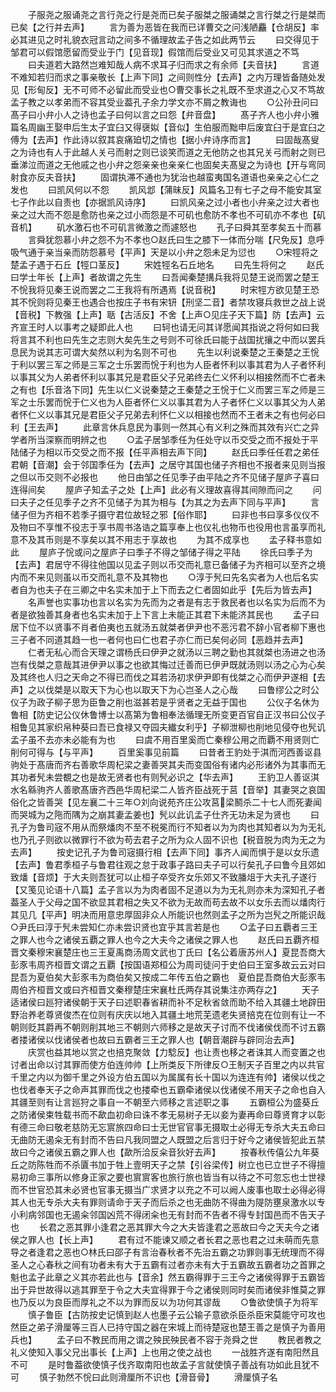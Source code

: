 <!-- { "loadSidebar": true } -->
　　子服尧之服诵尧之言行尧之行是尧而已矣子服桀之服诵桀之言行桀之行是桀而已矣【之行并去声】
　　言为善为恶皆在我而已详曹交之问浅陋麤【仓胡反】率必其进见之时礼貌衣冠言动之间多不循理故孟子告之如此两节云
　　曰交得见于邹君可以假馆愿留而受业于门【见音现】假馆而后受业又可见其求道之不笃
　　曰夫道若大路然岂难知哉人病不求耳子归而求之有余师【夫音扶】
　　言道不难知若归而求之事亲敬长【上声下同】之间则性分【去声】之内万理皆备随处发见【形甸反】无不可师不必留此而受业也○曹交事长之礼既不至求道之心又不笃故孟子教之以孝弟而不容其受业葢孔子余力学文亦不屑之教诲也
　　○公孙丑问曰髙子曰小弁小人之诗也孟子曰何以言之曰怨【弁音盘】
　　髙子齐人也小弁小雅篇名周幽王娶申后生太子宜臼又得襃姒【音似】生伯服而黜申后废宜臼于是宜臼之傅为【去声】作此诗以叙其哀痛廹切之情也【据小弁诗序而言】
　　曰固哉髙叟之为诗也有人于此越人关弓而射之则已谈笑而道之无他防之也其兄关弓而射之则已垂涕泣而道之无他戚之也小弁之怨亲亲也亲亲仁也固矣夫髙叟之为诗也【开与弯同射食亦反夫音扶】
　　固谓执滞不通也为犹治也越蛮夷国名道语也亲亲之心仁之发也
　　曰凯风何以不怨
　　凯风邶【蒲昧反】风篇名卫有七子之母不能安其室七子作此以自责也【亦据凯风诗序】
　　曰凯风亲之过小者也小弁亲之过大者也亲之过大而不怨是愈防也亲之过小而怨是不可矶也愈防不孝也不可矶亦不孝也【矶音机】
　　矶水激石也不可矶言微激之而遽怒也
　　孔子曰舜其至孝矣五十而慕
　　言舜犹怨慕小弁之怨不为不孝也○赵氏曰生之膝下一体而分喘【尺免反】息呼吸气通于亲当亲而防怨慕号【平声】天是以小弁之怨未足为愆也
　　○宋牼将之楚孟子遇于石丘【牼口茎反】
　　宋姓牼名石丘地名
　　曰先生将何之
　　赵氏曰学士年长【上声】者故谓之先生
　　曰吾闻秦楚搆兵我将见楚王说而罢之楚王不恱我将见秦王说而罢之二王我将有所遇焉【说音税】
　　时宋牼方欲见楚王恐其不恱则将见秦王也遇合也按庄子书有宋钘【刑坚二音】者禁攻寝兵救世之战上说【音税】下教强【上声】聒【古活反】不舍【上声○见庄子天下篇】防【去声】云齐宣王时人以事考之疑即此人也
　　曰轲也请无问其详愿闻其指说之将何如曰我将言其不利也曰先生之志则大矣先生之号则不可徐氏曰能于战国扰攘之中而以罢兵息民为说其志可谓大矣然以利为名则不可也
　　先生以利说秦楚之王秦楚之王恱于利以罢三军之师是三军之士乐罢而恱于利也为人臣者怀利以事其君为人子者怀利以事其父为人弟者怀利以事其兄是君臣父子兄弟终去仁义怀利以相接然而不亡者未之有也【乐音洛下同】先生以仁义说秦楚之王秦楚之王恱于仁义而罢三军之师是三军之士乐罢而恱于仁义也为人臣者怀仁义以事其君为人子者怀仁义以事其父为人弟者怀仁义以事其兄是君臣父子兄弟去利怀仁义以相接也然而不王者未之有也何必曰利【王去声】
　　此章言休兵息民为事则一然其心有义利之殊而其效有兴亡之异学者所当深察而明辨之也
　　○孟子居邹季任为任处守以币交受之而不报处于平陆储子为相以币交受之而不报【任平声相去声下同】
　　赵氏曰季任任君之弟任君朝【音潮】会于邻国季任为【去声】之居守其国也储子齐相也不报者来见则当报之但以币交则不必报也
　　他日由邹之任见季子由平陆之齐不见储子屋庐子喜曰连得间矣
　　屋庐子知孟子之处【上声】此必有义理故喜得其间隙而问之
　　问曰夫子之任见季子之齐不见储子为其为相与【为其之为去声下同与平声】
　　言储子但为齐相不若季子摄守君位故轻之邪【俗作耶】
　　曰非也书曰享多仪仪不及物曰不享惟不役志于享书周书洛诰之篇享奉上也仪礼也物币也役用也言虽享而礼意不及其币则是不享矣以其不用志于享故也
　　为其不成享也
　　孟子释书意如此
　　屋庐子恱或问之屋庐子曰季子不得之邹储子得之平陆
　　徐氏曰季子为【去声】君居守不得往他国以见孟子则以币交而礼意已备储子为齐相可以至齐之境内而不来见则虽以币交而礼意不及其物也
　　○淳于髠曰先名实者为人也后名实者自为也夫子在三卿之中名实未加于上下而去之仁者固如此乎【先后为皆去声】
　　名声誉也实事功也言以名实为先而为之者是有志于救民者也以名实为后而不为者是欲独善其身者也名实未加于上下言上未能正其君下未能济其民也
　　孟子曰居下位不以贤事不肖者伯夷也五就汤五就桀者伊尹也不恶污君不辞小官者柳下惠也三子者不同道其趋一也一者何也曰仁也君子亦仁而已矣何必同【恶趋并去声】
　　仁者无私心而合天理之谓杨氏曰伊尹之就汤以三聘之勤也其就桀也汤进之也汤岂有伐桀之意哉其进伊尹以事之也欲其悔过迁善而已伊尹既就汤则以汤之心为心矣及其终也人归之天命之不得已而伐之耳若汤初求伊尹即有伐桀之心而伊尹遂相【去声】之以伐桀是以取天下为心也以取天下为心岂圣人之心哉
　　曰鲁缪公之时公仪子为政子柳子思为臣鲁之削也滋甚若是乎贤者之无益于国也
　　公仪子名休为鲁相【防史记公仪休鲁博士以髙第为鲁相奉法循理无所变更百官自正汉书曰公仪子相鲁见其家织帛种葵曰吾已食禄又夺园夫纎女利乎】子柳泄柳也削地见侵夺也髠讥孟子虽不去亦未必能有为也
　　曰虞不用百里奚而亡秦穆公用之而覇不用贤则亡削何可得与【与平声】
　　百里奚事见前篇
　　曰昔者王豹处于淇而河西善讴县驹处于髙唐而齐右善歌华周杞梁之妻善哭其夫而变国俗有诸内必形诸外为其事而无其功者髠未尝覩之也是故无贤者也有则髠必识之【华去声】
　　王豹卫人善讴淇水名緜驹齐人善歌髙唐齐西邑华周杞梁二人皆齐臣战死于莒【音举】其妻哭之哀国俗化之皆善哭【见左襄二十三年○刘向说苑齐庄公攻莒梁鬭杀二十七人而死妻闻而哭城为之陁而隅为之崩其妻孟姜也】髠以此讥孟子仕齐无功未足为贤也
　　曰孔子为鲁司宼不用从而祭燔肉不至不税冕而行不知者以为为肉也其知者以为为无礼也乃孔子则欲以微罪行不欲为苟去君子之所为众人固不识也【税音脱为肉为无之为去声】
　　按史记孔子为鲁司宼摄行相【去声下同】事齐人闻而惧于是以女乐遗【去声】鲁君季桓子与鲁君往观之怠于政事子路曰夫子可以行矣孔子曰鲁今且郊如致燔【音烦】于大夫则吾犹可以止桓子卒受齐女乐郊又不致膰俎于大夫孔子遂行【又笺见论语十八篇】孟子言以为为肉者固不足道以为为无礼则亦未为深知孔子者葢圣人于父母之国不欲显其君相之失又不欲为无故而苟去故不以女乐去而以燔肉行其见几【平声】明决而用意忠厚固非众人所能识也然则孟子之所为岂髠之所能识哉○尹氏曰淳于髠未尝知仁亦未尝识贤也宜乎其言若是也
　　○孟子曰五覇者三王之罪人也今之诸侯五覇之罪人也今之大夫今之诸侯之罪人也
　　赵氏曰五覇齐桓晋文秦穆宋襄楚庄也三王夏禹商汤周文武也丁氏曰【名公着唐苏州人】夏昆吾商大彭豕韦周齐桓晋文谓之五覇【按国语郑桓公为周司徒问于史伯曰王室多故云云对曰昆吾为夏伯矣大彭豕韦为商伯矣又按成二年传五伯之霸也　夏伯昆吾商伯大彭豕韦周伯齐桓晋文或曰齐桓晋文秦穆楚庄宋襄杜氏两存其说集注亦两存之】
　　天子适诸侯曰廵狩诸侯朝于天子曰述职春省耕而补不足秋省敛而助不给入其疆土地辟田野治养老尊贤俊杰在位则有庆庆以地入其疆土地荒芜遗老失贤掊克在位则有让一不朝则贬其爵再不朝则削其地三不朝则六师移之是故天子讨而不伐诸侯伐而不讨五霸者搂诸侯以伐诸侯者也故曰五霸者三王之罪人也【朝音潮辟与辟同治去声】
　　庆赏也益其地以赏之也掊克聚敛【力騐反】也让责也移之者诛其人而变置之也讨者出命以讨其罪而使方伯连帅帅【上所类反下所律反○王制天子百里之内以共官千里之内以为御千里之外设方伯五国以为属属有长十国以为连连有帅】诸侯以伐之也伐者奉天子之命声其罪而伐之也搂牵也五霸牵诸侯以伐诸侯不用天子之命也自入其疆至则有让言廵狩之事自一不朝至六师移之言述职之事
　　五霸桓公为盛葵丘之防诸侯束牲载书而不歃血初命曰诛不孝无易树子无以妾为妻再命曰尊贤育才以彰有德三命曰敬老慈防无忘賔旅四命曰士无世官官事无摄取士必得无专杀大夫五命曰无曲防无遏籴无有封而不告曰凡我同盟之人既盟之后言归于好今之诸侯皆犯此五禁故曰今之诸侯五霸之罪人也【歃所洽反籴音狄好去声】
　　按春秋传僖公九年葵丘之防陈牲而不杀匵书加于牲上壹明天子之禁【引谷梁传】树立也已立世子不得擅易初命三事所以修身正家之要也賔賔客也旅行旅也皆当有以待之不可忽忘也士世禄而不世官恐其未必贤也官事无摄当广求贤才以充之不可以阙人废事也取士必得必得其人也无专杀大夫有罪则请命于天子而后杀之也无曲防不得曲为隄防壅泉激水以专小利病邻国也无遏籴邻国凶荒不得闭籴也无有封而不告者不得专封国邑而不告天子也
　　长君之恶其罪小逢君之恶其罪大今之大夫皆逢君之恶故曰今之天夫今之诸侯之罪人也【长上声】
　　君有过不能谏又顺之者长君之恶也君之过未萌而先意导之者逢君之恶也○林氏曰邵子有言治春秋者不先治五霸之功罪则事无统理而不得圣人之心春秋之间有功者未有大于五霸有过者亦未有大于五霸故五霸者功之首罪之魁也孟子此章之义其亦若此也与【音余】然五霸得罪于三王今之诸侯得罪于五霸皆出于异世故得以逃其罪至于令之大夫宜得罪于今之诸侯则同时矣而诸侯非惟莫之罪也乃反以为良臣而厚礼之不以为罪而反以为功何其谬哉
　　○鲁欲使慎子为将军
　　慎子鲁臣【古防按史记慎到赵人也墨子云公输子意欲杀臣杀臣宋莫能守可攻也然臣之弟子滑厘等三百人已持守国之器在宋城上而待楚宼也楚王善之是慎子为善用兵也】
　　孟子曰不教民而用之谓之殃民殃民者不容于尧舜之世
　　教民者教之礼义使知入事父兄出事长【上声】上也用之使之战也
　　一战胜齐遂有南阳然且不可
　　是时鲁葢欲使慎子伐齐取南阳也故孟子言就使慎子善战有功如此且犹不可
　　慎子勃然不恱曰此则滑厘所不识也【滑音骨】
　　滑厘慎子名
